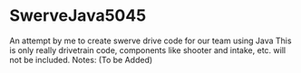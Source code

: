 # SwerveJava5045
An attempt by me to create swerve drive code for our team using Java
This is only really drivetrain code, components like shooter and intake, etc. will not be included. 
Notes: (To be Added)
